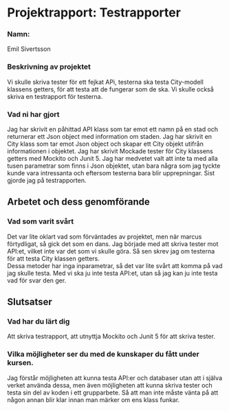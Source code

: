 # Projektrapport: Testrapporter

### Namn:
Emil Sivertsson

### Beskrivning av projektet
Vi skulle skriva tester för ett fejkat APi, testerna ska testa City-modell klassens getters, för att testa att de fungerar som de ska.
Vi skulle också skriva en testrapport för testerna.

### Vad ni har gjort
Jag har skrivit en påhittad API klass som tar emot ett namn på en stad och returnerar ett Json object
med information om staden. Jag har skrivit en City klass som tar emot Json object och skapar ett City objekt utifrån informationen i objektet.
Jag har skrivit Mockade tester för City klassens getters med Mockito och Junit 5.
Jag har medvetet valt att inte ta med alla tusen parametrar som finns i Json objektet, utan bara några som jag tyckte kunde vara intressanta och eftersom 
testerna bara blir upprepningar.
Sist gjorde jag på testrapporten.

## Arbetet och dess genomförande

### Vad som varit svårt
Det var lite oklart vad som förväntades av projektet, men när marcus förtydligat, så gick det som en dans.
Jag började med att skriva tester mot API:et, vilket inte var det som vi skulle göra.
Så sen skrev jag om testerna för att testa City klassen getters. <br>Dessa metoder har inga inparametrar, så det var lite svårt att komma på vad jag skulle testa.
Med vi ska ju inte testa API:et, utan så jag kan ju inte testa vad för svar den ger.

## Slutsatser

### Vad har du lärt dig
Att skriva testrapport, att utnyttja Mockito och Junit 5 för att skriva tester.

### Vilka möjligheter ser du med de kunskaper du fått under kursen.
Jag förstår möjligheten att kunna testa API:er och databaser utan att i själva verket 
använda dessa, men även möjligheten att kunna skriva tester och testa sin del av koden i ett grupparbete.
Så att man inte måste vänta på att någon annan blir klar innan man märker om ens klass funkar.